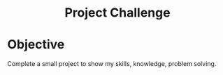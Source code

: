<div align="center">
  <h1>Project Challenge</h1>
</div>

# Objective
Complete a small project to show my skills, knowledge, problem solving.